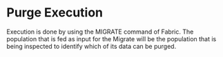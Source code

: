# Purge Execution

Execution is done by using the MIGRATE command of Fabric. The population that is fed as input for the Migrate will be the population that is being inspected to identify which of its data can be purged. 